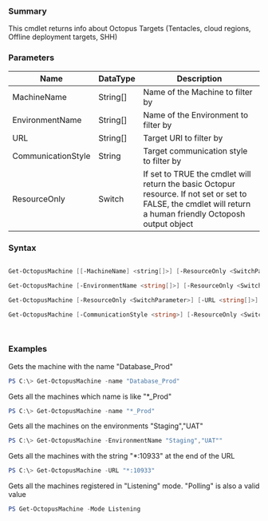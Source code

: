 ﻿### Summary
This cmdlet returns info about Octopus Targets (Tentacles, cloud regions, Offline deployment targets, SHH)
### Parameters
| Name | DataType          | Description |
| ------------- | ----------- | ----------- |
| MachineName | String[] |  Name of the Machine to filter by     |
| EnvironmentName | String[] |  Name of the Environment to filter by     |
| URL | String[] |  Target URI to filter by     |
| CommunicationStyle | String |  Target communication style to filter by     |
| ResourceOnly | Switch |  If set to TRUE the cmdlet will return the basic Octopur resource. If not set or set to FALSE, the cmdlet will return a human friendly Octoposh  output object     |

### Syntax
``` powershell

Get-OctopusMachine [[-MachineName] <string[]>] [-ResourceOnly <SwitchParameter>] [<CommonParameters>]

Get-OctopusMachine [-EnvironmentName <string[]>] [-ResourceOnly <SwitchParameter>] [<CommonParameters>]

Get-OctopusMachine [-ResourceOnly <SwitchParameter>] [-URL <string[]>] [<CommonParameters>]

Get-OctopusMachine [-CommunicationStyle <string>] [-ResourceOnly <SwitchParameter>] [<CommonParameters>]




``` 

### Examples
Gets the machine with the name "Database_Prod"

 ``` powershell 
 PS C:\> Get-OctopusMachine -name "Database_Prod"
 ``` 

Gets all the machines which name is like "*_Prod"

 ``` powershell 
 PS C:\> Get-OctopusMachine -name "*_Prod"
 ``` 

Gets all the machines on the environments "Staging","UAT"

 ``` powershell 
 PS C:\> Get-OctopusMachine -EnvironmentName "Staging","UAT""
 ``` 

Gets all the machines with the string "*:10933" at the end of the URL

 ``` powershell 
 PS C:\> Get-OctopusMachine -URL "*:10933"
 ``` 

Gets all the machines registered in "Listening" mode. "Polling" is also a valid value

 ``` powershell 
 PS Get-OctopusMachine -Mode Listening
 ``` 

